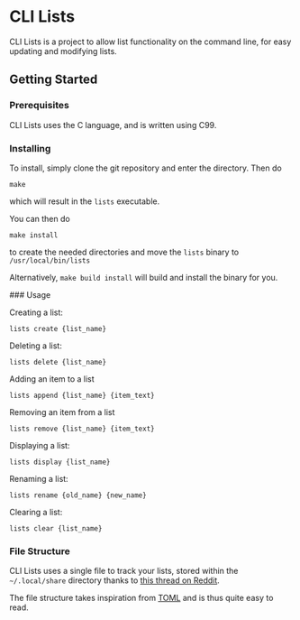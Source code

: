 # CLI Lists

CLI Lists is a project to allow list functionality on the command line, for easy updating and modifying lists.

## Getting Started

### Prerequisites

CLI Lists uses the C language, and is written using C99.

### Installing

To install, simply clone the git repository and enter the directory. Then do

`make`

which will result in the `lists` executable.

You can then do 

`make install`

to create the needed directories and move the `lists` binary to `/usr/local/bin/lists`

Alternatively, `make build install` will build and install the binary for you.

### Usage

Creating a list:

`lists create {list_name}`

Deleting a list:

`lists delete {list_name}`

Adding an item to a list

`lists append {list_name} {item_text}`

Removing an item from a list

`lists remove {list_name} {item_text}`

Displaying a list:

`lists display {list_name}`

Renaming a list:

`lists rename {old_name} {new_name}`

Clearing a list:

`lists clear {list_name}`

### File Structure

CLI Lists uses a single file to track your lists, stored within the `~/.local/share` directory
thanks to [this thread on Reddit](https://www.reddit.com/r/linux/comments/971m0z/im_tired_of_folders_littering_my_home_directory/).

The file structure takes inspiration from [TOML](https://github.com/toml-lang/toml) and is thus quite easy to read.
